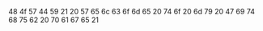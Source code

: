 48 4f 57 44 59 21 20 57 65 6c 63 6f 6d 65 20 74 6f 20 6d 79 20 47 69 74 68 75 62 20 70 61 67 65 21 
